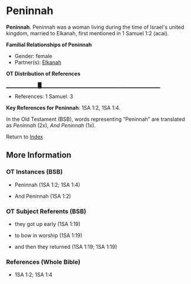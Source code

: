 # Peninnah
**Peninnah**. 
Peninnah was a woman living during the time of Israel's united kingdom, married to Elkanah, first mentioned in 1 Samuel 1:2 (acai). 




**Familial Relationships of Peninnah**


* Gender: female
* Partner(s): [Elkanah](Elkanah.2.md)


**OT Distribution of References**

▁▁▁▁▁▁▁▁█▁▁▁▁▁▁▁▁▁▁▁▁▁▁▁▁▁▁▁▁▁▁▁▁▁▁▁▁▁▁
* References: 1 Samuel: 3



**Key References for Peninnah**: 
1SA 1:2, 1SA 1:4. 


In the Old Testament (BSB), words representing “Peninnah” are translated as 
*Peninnah* (2x), *And Peninnah* (1x). 




Return to [Index](00-Index.md)

## More Information

### OT Instances (BSB)

* Peninnah (1SA 1:2; 1SA 1:4)

* And Peninnah (1SA 1:2)



### OT Subject Referents (BSB)

* they got up early (1SA 1:19)

* to bow in worship (1SA 1:19)

* and then they returned (1SA 1:19; 1SA 1:19)



### References (Whole Bible)

* 1SA 1:2; 1SA 1:4



